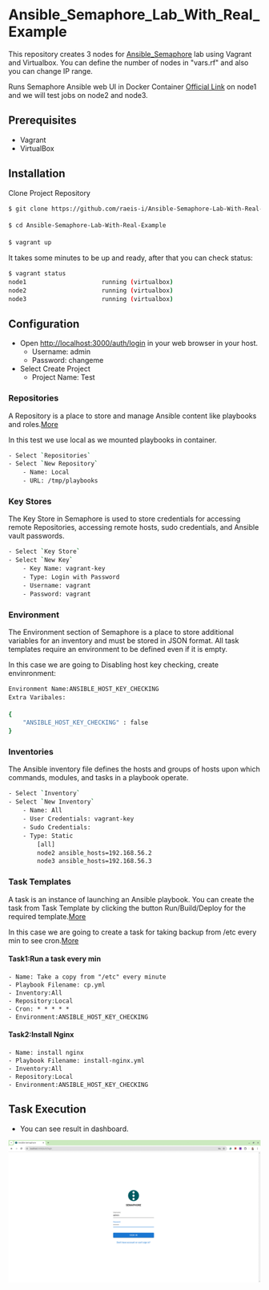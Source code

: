 # Ansible_Semaphore_Lab_With_Real_Example

This repository creates 3 nodes for [Ansible_Semaphore](https://semui.co/) lab using Vagrant and Virtualbox.
You can define the number of nodes in "vars.rf" and also you can change IP range.

Runs Semaphore Ansible web UI in Docker Container [Official Link](https://docs.semui.co/administration-guide/installation#docker) on node1 and we will test jobs on node2 and node3.

## Prerequisites

- Vagrant
- VirtualBox

## Installation
Clone Project Repository


```bash
$ git clone https://github.com/raeis-i/Ansible-Semaphore-Lab-With-Real-Example

$ cd Ansible-Semaphore-Lab-With-Real-Example

$ vagrant up

```
It takes some minutes to be up and ready, after that you can check status:

```bash
$ vagrant status
node1                     running (virtualbox)
node2                     running (virtualbox)
node3                     running (virtualbox)
```

## Configuration
- Open [http://localhost:3000/auth/login](http://localhost:3000/auth/login) in your web browser in your host.
    - Username: admin
    - Password: changeme
- Select Create Project
    - Project Name: Test


### Repositories

A Repository is a place to store and manage Ansible content like playbooks and roles.[More](https://docs.semui.co/user-guide/repositories)

In this test we use local as we mounted playbooks in container.
```bash
- Select `Repositories`
- Select `New Repository`
    - Name: Local
    - URL: /tmp/playbooks
```



### Key Stores
The Key Store in Semaphore is used to store credentials for accessing remote Repositories, accessing remote hosts, sudo credentials, and Ansible vault passwords.
```bash
- Select `Key Store`
- Select `New Key`
    - Key Name: vagrant-key
    - Type: Login with Password
    - Username: vagrant
    - Password: vagrant
```

### Environment
The Environment section of Semaphore is a place to store additional variables for an inventory and must be stored in JSON format. All task templates require an environment to be defined even if it is empty.

In this case we are going to Disabling host key checking, create envinronment:
```bash
Environment Name:ANSIBLE_HOST_KEY_CHECKING
Extra Varibales:

{
    "ANSIBLE_HOST_KEY_CHECKING" : false
}
```


### Inventories

The Ansible inventory file defines the hosts and groups of hosts upon which commands, modules, and tasks in a playbook operate.

```bash
- Select `Inventory`
- Select `New Inventory`
    - Name: All
    - User Credentials: vagrant-key
    - Sudo Credentials: 
    - Type: Static
        [all]
        node2 ansible_hosts=192.168.56.2
        node3 ansible_hosts=192.168.56.3
```


### Task Templates
A task is an instance of launching an Ansible playbook. You can create the task from Task Template by clicking the button Run/Build/Deploy for the required template.[More](https://docs.semui.co/user-guide/tasks)

In this case we are going to create a task for taking backup from /etc every min to see cron.[More](https://crontab-generator.org/)
#### Task1:Run a task every min
    - Name: Take a copy from "/etc" every minute
    - Playbook Filename: cp.yml
    - Inventory:All
    - Repository:Local
    - Cron: * * * * *
    - Environment:ANSIBLE_HOST_KEY_CHECKING

#### Task2:Install Nginx
    - Name: install nginx
    - Playbook Filename: install-nginx.yml
    - Inventory:All
    - Repository:Local
    - Environment:ANSIBLE_HOST_KEY_CHECKING

## Task Execution
- You can see result in dashboard.


![demo](https://raw.githubusercontent.com/raeis-i/Ansible-Semaphore-Lab-With-Real-Example/main/screenshots/semaphore.gif)


